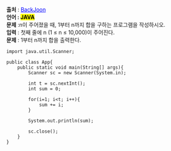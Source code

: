 **출처** : <a href="https://www.acmicpc.net/problem/8393" style="color: blue; text-decoration: underline;">BackJoon</a><br>
**언어 : <mark>JAVA**</mark><br>
**문제** :n이 주어졌을 때, 1부터 n까지 합을 구하는 프로그램을 작성하시오.<br>
**입력** : 첫째 줄에 n (1 ≤ n ≤ 10,000)이 주어진다.<br>
**문제** : 1부터 n까지 합을 출력한다.<br>

```
import java.util.Scanner;

public class App{
    public static void main(String[] args){
        Scanner sc = new Scanner(System.in);

        int t = sc.nextInt();
        int sum = 0;

        for(i=1; i<t; i++){
            sum += i;
        }

        System.out.println(sum);

        sc.close();
    }
}


```

